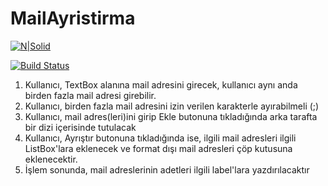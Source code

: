 # MailAyristirma
[![N|Solid](https://pbs.twimg.com/profile_images/794178207708758016/QRRFL0vi_100x100.jpg)](https://pbs.twimg.com/profile_images/794178207708758016/QRRFL0vi_100x100.jpg)

[![Build Status](https://travis-ci.org/joemccann/dillinger.svg?branch=master)](https://travis-ci.org/joemccann/dillinger)

1) Kullanıcı, TextBox alanına mail adresini girecek, kullanıcı aynı anda birden fazla mail adresi girebilir.
2) Kullanıcı, birden fazla mail adresini izin verilen karakterle ayırabilmeli (;)
3) Kullanıcı, mail adres(leri)ini girip Ekle butonuna tıkladığında arka tarafta bir dizi içerisinde tutulacak
4) Kullanıcı, Ayrıştır butonuna tıkladığında ise, ilgili mail adresleri ilgili ListBox'lara eklenecek ve format dışı mail adresleri çöp kutusuna eklenecektir.
5) İşlem sonunda, mail adreslerinin adetleri ilgili label'lara yazdırılacaktır
